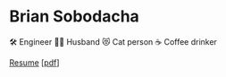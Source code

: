 # Brian Sobodacha
🛠 Engineer
🤵‍♂️ Husband
😻 Cat person
☕️ Coffee drinker

[Resume](/docs/resume.md) [[pdf](/docs/resume.pdf)]